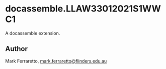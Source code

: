 # docassemble.LLAW33012021S1WWC1

A docassemble extension.

## Author

Mark Ferraretto, mark.ferraretto@flinders.edu.au

